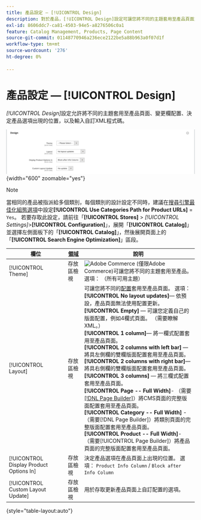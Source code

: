 ```yaml
---
title: 產品設定 — [!UICONTROL Design]
description: 對於產品，[!UICONTROL Design]設定可讓您將不同的主題套用至產品頁面並變更版面。
exl-id: 8606ddc7-ca81-4503-94e5-a8276506c0a1
feature: Catalog Management, Products, Page Content
source-git-commit: 01148770946a236ece2122be5a88b963a0f07d1f
workflow-type: tm+mt
source-wordcount: '276'
ht-degree: 0%

---
```


# 產品設定 — [!UICONTROL Design]

_[!UICONTROL Design]_&#x200B;設定允許將不同的主題套用至產品頁面、變更欄配置、決定產品選項出現的位置，以及輸入自訂XML程式碼。

![設計](./assets/product-design-ee.png){width="600" zoomable="yes"}

>[!NOTE]
>
>當相同的產品被指派給多個類別，每個類別的設計設定不同時，建議在[搜尋引擎最佳化組態選項](../configuration-reference/catalog/catalog.md#search-engine-optimization)中設定&#x200B;**[!UICONTROL Use Categories Path for Product URLs]** = `Yes`。 若要存取此設定，請前往「**[!UICONTROL Stores]** > _[!UICONTROL Settings]_>**[!UICONTROL Configuration]**」，展開「**[!UICONTROL Catalog]**」並選擇左側面板下的「**[!UICONTROL Catalog]**」，然後展開頁面上的「**[!UICONTROL Search Engine Optimization]**」區段。

| 欄位 | [領域](../getting-started/websites-stores-views.md#scope-settings) | 說明 |
|---|---|----|
| [!UICONTROL Theme] | 存放區檢視 | ![Adobe Commerce](../assets/adobe-logo.svg) (僅限Adobe Commerce)可讓您將不同的主題套用至產品。 選項： （所有可用主題） |
| [!UICONTROL Layout] | 存放區檢視 | 可讓您將不同的[配置](../content-design/page-layout.md)套用至產品頁面。 選項： <br/>**[!UICONTROL No layout updates]**— 依預設，產品頁面無法使用配置更新。<br/>**[!UICONTROL Empty]** — 可讓您定義自己的版面配置，例如4欄式頁面。 （需要瞭解XML。） <br/>**[!UICONTROL 1 column]**— 將一欄式配置套用至產品頁面。<br/>**[!UICONTROL 2 columns with left bar]** — 將具左側欄的雙欄版面配置套用至產品頁面。 <br/>**[!UICONTROL 2 columns with right bar]**— 將具右側欄的雙欄版面配置套用至產品頁面。<br/>**[!UICONTROL 3 columns]** — 將三欄式配置套用至產品頁面。 <br/>**[!UICONTROL Page -- Full Width]**- （需要[[!DNL Page Builder]](../page-builder/introduction.md)）將CMS頁面的完整版面配置套用至產品頁面。<br/>**[!UICONTROL Category -- Full Width]** - （需要[!DNL Page Builder]）將類別頁面的完整版面配置套用至產品頁面。 <br/>**[!UICONTROL Product -- Full Width]**- （需要[!UICONTROL Page Builder]）將產品頁面的完整版面配置套用至產品頁面。 |
| [!UICONTROL Display Product Options In] | 存放區檢視 | 決定產品選項在產品頁面上出現的位置。 選項： `Product Info Column` / `Block after Info Column` |
| [!UICONTROL Custom Layout Update] | 存放區檢視 | 用於存取更新產品頁面上自訂配置的選項。 |

{style="table-layout:auto"}

